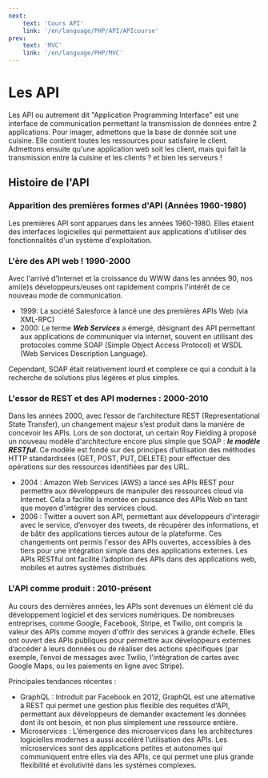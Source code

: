 ```yaml
---
next: 
    text: 'Cours API'
    link: '/en/language/PHP/API/APIcourse'
prev: 
    text: 'MVC'
    link: '/en/language/PHP/MVC'
---
```

# Les API
Les API ou autrement dit "Application Programming Interface" est une interface de communication permettant la transmission de données entre 2 applications. Pour imager, admettons que la base de donnée soit une cuisine. Elle contient toutes les ressources pour satisfaire le client. Admettons ensuite qu'une application web soit les client, mais qui fait la transmission entre la cuisine et les clients ? et bien les serveurs ! 

## Histoire de l'API
### Apparition des premières formes d'API (Années 1960-1980)
Les premières API sont apparues dans les années 1960-1980. Elles étaient des interfaces logicielles qui permettaient aux applications d'utiliser des fonctionnalités d'un système d'exploitation.

### L'ère des API web ! 1990-2000
Avec l'arrivé d'Internet et la croissance du WWW dans les années 90, nos ami(e)s développeurs/euses ont rapidement compris l'intérêt de ce nouveau mode de communication.

- 1999: La société Salesforce à lancé une des premières APIs Web (via XML-RPC)
- 2000: Le terme ***Web Services*** a émergé, désignant des API permettant aux applications de communiquer via internet, souvent en utilisant des protocoles comme SOAP (Simple Object Access Protocol) et WSDL (Web Services Description Language).

Cependant, SOAP était relativement lourd et complexe ce qui a conduit à la recherche de solutions plus légères et plus simples.

### L'essor de REST et des API modernes : 2000-2010
Dans les années 2000, avec l’essor de l’architecture REST (Representational State Transfer), un changement majeur s’est produit dans la manière de concevoir les APIs. Lors de son doctorat, un certain Roy Fielding à proposé un nouveau modèle d'architecture encore plus simple que SOAP : ***le modèle RESTful***. Ce modèle est fondé sur des principes d’utilisation des méthodes HTTP standardisées (GET, POST, PUT, DELETE) pour effectuer des opérations sur des ressources identifiées par des URL.

- 2004 : Amazon Web Services (AWS) a lancé ses APIs REST pour permettre aux développeurs de manipuler des ressources cloud via Internet. Cela a facilité la montée en puissance des APIs Web en tant que moyen d'intégrer des services cloud.
- 2006 : Twitter a ouvert son API, permettant aux développeurs d'interagir avec le service, d’envoyer des tweets, de récupérer des informations, et de bâtir des applications tierces autour de la plateforme.
Ces changements ont permis l'essor des APIs ouvertes, accessibles à des tiers pour une intégration simple dans des applications externes. Les APIs RESTful ont facilité l’adoption des APIs dans des applications web, mobiles et autres systèmes distribués.

### L'API comme produit : 2010-présent
Au cours des dernières années, les APIs sont devenues un élément clé du développement logiciel et des services numériques. De nombreuses entreprises, comme Google, Facebook, Stripe, et Twilio, ont compris la valeur des APIs comme moyen d'offrir des services à grande échelle. Elles ont ouvert des APIs publiques pour permettre aux développeurs externes d’accéder à leurs données ou de réaliser des actions spécifiques (par exemple, l’envoi de messages avec Twilio, l’intégration de cartes avec Google Maps, ou les paiements en ligne avec Stripe).

Principales tendances récentes :
- GraphQL : Introduit par Facebook en 2012, GraphQL est une alternative à REST qui permet une gestion plus flexible des requêtes d'API, permettant aux développeurs de demander exactement les données dont ils ont besoin, et non plus simplement une ressource entière.
- Microservices : L’émergence des microservices dans les architectures logicielles modernes a aussi accéléré l’utilisation des APIs. Les microservices sont des applications petites et autonomes qui communiquent entre elles via des APIs, ce qui permet une plus grande flexibilité et évolutivité dans les systèmes complexes.